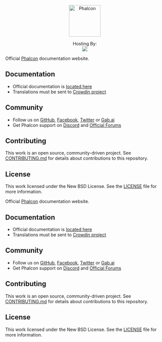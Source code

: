 <p align="center"><a href="https://docs.phalconphp.com" target="_blank">
    <img src="https://assets.phalconphp.com/phalcon/logo-transparent-phalcon-black.svg" height="100" alt="Phalcon"/>
</a></p>

<p align="center">
    Hosting By:
    <br />
    <a href="https://www.netlify.com">
        <img src="https://www.netlify.com/img/global/badges/netlify-color-accent.svg"/>
    </a>
</p>

Official [Phalcon][0] documentation website.

Documentation
-------------
* Official documentation is [located here][1]
* Translations must be sent to [Crowdin project][2]

Community
---------
* Follow us on [GitHub][3], [Facebook][4], [Twitter][5] or [Gab.ai][6]
* Get Phalcon support on [Discord][7] and [Official Forums][8]

Contributing
------------

This work is an open source, community-driven project. See [CONTRIBUTING.md][9]
for details about contributions to this repository.

License
-------

This work licensed under the New BSD License. See the [LICENSE][10] file for more information.

[0]: https://phalconphp.com
[1]: https://docs.zephir-lang.com
[2]: https://crowdin.com/project/phalcon-documentation
[3]: https://github.com/phalcon/cphalcon
[4]: https://phalcon.link/fb
[5]: https://phalcon.link/t
[6]: https://phalcon.link/gab
[7]: https://phalcon.link/discord
[8]: https://forum.phalconphp.com
[9]: https://github.com/phalcon/docs-app/blob/master/CONTRIBUTING.md
[10]: https://github.com/phalcon/docs-app/blob/master/LICENSE.txt


Official [Phalcon][0] documentation website.

Documentation
-------------
* Official documentation is [located here][1]
* Translations must be sent to [Crowdin project][2]

Community
---------
* Follow us on [GitHub][3], [Facebook][4], [Twitter][5] or [Gab.ai][6]
* Get Phalcon support on [Discord][7] and [Official Forums][8]

Contributing
------------

This work is an open source, community-driven project. See [CONTRIBUTING.md][9]
for details about contributions to this repository.

License
-------

This work licensed under the New BSD License. See the [LICENSE][10] file for more information.

[0]: https://phalconphp.com
[1]: https://docs.zephir-lang.com
[2]: https://crowdin.com/project/phalcon-documentation
[3]: https://github.com/phalcon/cphalcon
[4]: https://phalcon.link/fb
[5]: https://phalcon.link/t
[6]: https://phalcon.link/gab
[7]: https://phalcon.link/discord
[8]: https://forum.phalconphp.com
[9]: https://github.com/phalcon/docs-app/blob/master/CONTRIBUTING.md
[10]: https://github.com/phalcon/docs-app/blob/master/LICENSE.txt
